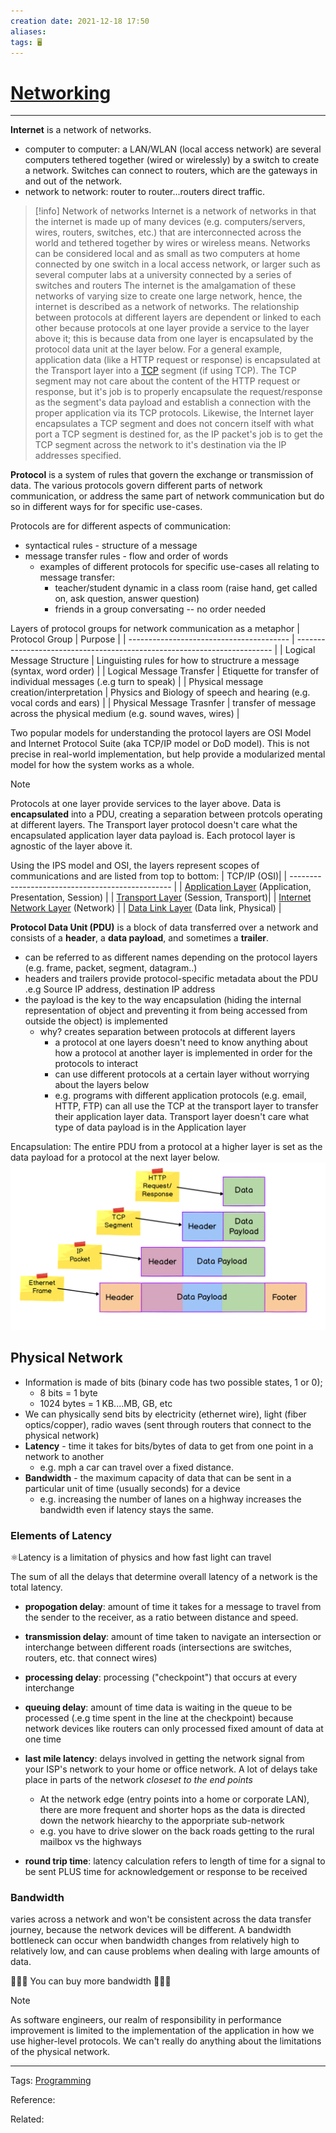 ```yaml
---
creation date: 2021-12-18 17:50
aliases: 
tags: 🖥️
---
```


# [Networking](Networking.md)
---
**Internet** is a network of networks.
- computer to computer: a LAN/WLAN (local access network) are several computers tethered together (wired or wirelessly) by a switch to create a network. Switches can connect to routers, which are the gateways in and out of the network.
- network to network: router to router...routers direct traffic.

> [!info]
> Network of networks
>Internet is a network of networks in that the internet is made up of many devices (e.g. computers/servers, wires, routers, switches, etc.) that are interconnected across the world and tethered together by wires or wireless means. Networks can be considered local and as small as two computers at home connected by one switch in a local access network, or larger such as several computer labs at a university connected by a series of switches and routers  The internet is the amalgamation of these  networks of varying size to create one large network, hence, the internet is described as a network of networks. 
>The relationship between protocols at different layers are dependent or linked to each other because protocols at one layer provide a service to the layer above it; this is because data from one layer is encapsulated by the protocol data unit at the layer below. For a general example, application data (like a HTTP request or response) is encapsulated at the Transport layer into a [TCP](./TCP.md) segment (if using TCP). The TCP segment may not care about the content of the HTTP request or response, but it's job is to properly encapsulate the request/response as the segment's data payload and establish a connection with the proper application via its TCP protocols. Likewise, the Internet layer encapsulates a TCP segment and does not concern itself with what port a TCP segment is destined for, as the IP packet's job is to get the TCP segment across the network to it's destination via the IP addresses specified.


**Protocol** is a system of rules that govern the exchange or transmission of data. The various protocols govern different parts of network communication, or address the same part of network communication but do so in different ways for for specific use-cases.

Protocols are for different aspects of communication:
- syntactical rules - structure of a message
- message transfer rules - flow and order of words
	- examples of different protocols for  specific use-cases all relating to message transfer:
		- teacher/student dynamic in a class room (raise hand, get called on, ask question, answer question)
		- friends in a group conversating -- no order needed

Layers of protocol groups for network communication as a metaphor
| Protocol Group                           | Purpose                                                                  |
| ---------------------------------------- | ------------------------------------------------------------------------ |
| Logical Message Structure                | Linguisting rules for how to structrure a message (syntax, word order)   |
| Logical Message Transfer                 | Etiquette for transfer of individual messages (.e.g turn to speak)       |
| Physical message creation/interpretation | Physics and Biology of speech and hearing (e.g. vocal cords and ears)    |
| Physical Message Trasnfer                | transfer of message across the physical medium (e.g. sound waves, wires) |


Two popular models for understanding the protocol layers are OSI Model and Internet Protocol Suite (aka TCP/IP model or DoD model). This is not precise in real-world implementation, but help provide a modularized mental model for how the system works as a whole. 

> [!NOTE]
> Protocols at one layer provide services to the layer above. Data is **encapsulated** into a PDU, creating a separation between protcols operating at different layers. The Transport layer protocol doesn't care what the encapsulated application layer data payload is. Each protocol layer is agnostic of the layer above it. 
>

Using the IPS model and OSI, the layers represent scopes of communications and are listed from top to bottom:
| TCP/IP (OSI)|
| ------------------------------------------------ |
| [Application Layer](./Application%20Layer.md) (Application, Presentation, Session) |
| [Transport Layer](./Transport%20Layer.md)  (Session, Transport)|
| [Internet Network Layer](./Internet%20Network%20Layer.md)  (Network) |
| [Data Link Layer](./Data%20Link%20Layer.md)  (Data link, Physical) |

**Protocol Data Unit (PDU)** is a block of data transferred over a network and consists of a **header**, a **data payload**, and sometimes a **trailer**.
- can be referred to as different names depending on the protocol layers (e.g. frame, packet, segment, datagram..)
- headers and trailers provide protocol-specific metadata about the PDU .e.g Source IP address, destination IP address
- the payload is the key to the way encapsulation (hiding the internal representation of object and preventing it from being accessed from outside the object) is implemented 
	- why? creates separation between protocols at different layers
		- a protocol at one layers doesn't need to know anything about how a protocol at another layer is implemented in order for the protocols to interact
		- can use different protocols at a certain layer without worrying about the layers below
		- e.g. programs with different application protocols (e.g. email, HTTP, FTP) can all use the TCP at the transport layer to transfer their application layer data. Transport layer doesn't care what type of data payload is in the Application layer

Encapsulation: The entire PDU from a protocol at a higher layer is set as the data payload for a protocol at the next layer below.
![Pasted image 20211219105323.png](./images/Pasted%20image%2020211219105323.png)

## Physical Network

- Information is made of bits (binary code has two possible states, 1 or 0);
	- 8 bits = 1 byte
	- 1024 bytes = 1 KB....MB, GB, etc
- We can physically send bits by electricity (ethernet wire), light (fiber optics/copper), radio waves (sent through routers that connect to the physical network)
- **Latency** - time it takes for bits/bytes of data to get from one point in a network to another
	- e.g. mph a car can travel over a fixed distance.
- **Bandwidth** - the maximum capacity of data that can be sent in a particular unit of time (usually seconds) for a device
	- e.g. increasing the number of lanes on a highway increases the bandwidth even if latency stays the same.

### Elements of Latency
⚛️Latency is a limitation of physics and how fast light can travel 

The sum of all the delays that determine overall latency of a network is the total latency.
- **propogation delay**: amount of time it takes for a message to travel from the sender to the receiver, as a ratio between distance and speed.
- **transmission delay**: amount of time taken to navigate an intersection or interchange between different roads (intersections are switches, routers, etc. that connect wires)
- **processing delay**: processing ("checkpoint") that occurs at every interchange
- **queuing delay**: amount of time data is waiting in the queue to be processed (.e.g time spent in the line at the checkpoint) because network devices like routers can only processed fixed amount of data at one time
- **last mile latency**: delays involved in getting the network signal from your ISP's network to your home or office network. A lot of delays take place in parts of the network *closeset to the end points*
	- At the network edge (entry points into a home or corporate LAN), there are more frequent and shorter hops as the data is directed down the network hiearchy to the apporpriate sub-network
	- e.g. you have to drive slower on the back roads getting to the rural mailbox vs the highways

- **round trip time**: latency calculation refers to length of time for a signal to be sent PLUS time for acknowledgement or response to be received

### Bandwidth
varies across a network and won't be consistent across the data transfer journey, because the network devices will be different. A bandwidth bottleneck can occur when bandwidth changes from relatively high to relatively low, and can cause problems when dealing with large amounts of data. 

💸💸💸 You can buy more bandwidth 💸💸💸

> [!NOTE]
> As software engineers, our realm of responsibility in performance improvement is limited to the implementation of the application in how we use higher-level protocols. We can't really do anything about the limitations of the physical network.

---
Tags: [Programming](Programming.md) 

Reference:

Related: 
